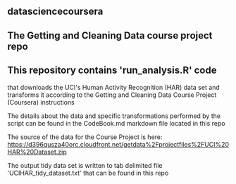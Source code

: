 ## datasciencecoursera
## The Getting and Cleaning Data course project repo

## This repository contains 'run_analysis.R' code 
that downloads the UCI's Human Activity Recognition (HAR) data set and transforms it 
according to the Getting and Cleaning Data Course Project (Coursera) instructions

The details about the data and specific transformations performed by the script can be found 
in the CodeBook.md markdown file located in this repo

The source of the data for the Course Project is here:
https://d396qusza40orc.cloudfront.net/getdata%2Fprojectfiles%2FUCI%20HAR%20Dataset.zip

The output tidy data set is written to tab delimited file 'UCIHAR_tidy_dataset.txt' 
that can be found in this repo
